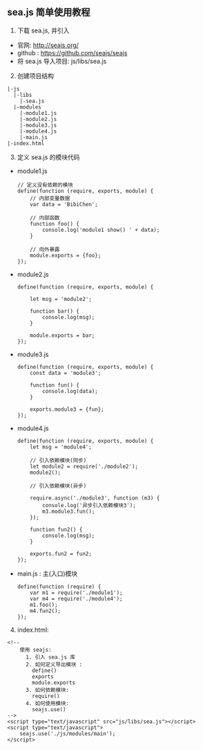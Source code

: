 ## sea.js 简单使用教程
1. 下载 sea.js, 并引入
  * 官网: http://seajs.org/
  * github : https://github.com/seajs/seajs
  * 将 sea.js 导入项目: js/libs/sea.js 
2. 创建项目结构
  ```
  |-js
    |-libs
      |-sea.js
    |-modules
      |-module1.js
      |-module2.js
      |-module3.js
      |-module4.js
      |-main.js
  |-index.html
  ```
3. 定义 sea.js 的模块代码
  * module1.js
    ```
    // 定义没有依赖的模块
    define(function (require, exports, module) {
        // 内部变量数据
        var data = 'BibiChen';
    
        // 内部函数
        function foo() {
            console.log('module1 show() ' + data);
        }
    
        // 向外暴露
        module.exports = {foo};
    });
    ```
  * module2.js
    ```
    define(function (require, exports, module) {
    
        let msg = 'module2';
    
        function bar() {
            console.log(msg);
        }
    
        module.exports = bar;
    });
    ```
  * module3.js
    ```
    define(function (require, exports, module) {
        const data = 'module3';
    
        function fun() {
            console.log(data);
        }
    
        exports.module3 = {fun};
    });
    ```
  * module4.js
    ```
    define(function (require, exports, module) {
        let msg = 'module4';
    
        // 引入依赖模块(同步)
        let module2 = require('./module2');
        module2();
    
        // 引入依赖模块(异步)
    
        require.async('./module3', function (m3) {
            console.log('异步引入依赖模块3');
            m3.module3.fun();
        });
    
        function fun2() {
            console.log(msg);
        }
    
        exports.fun2 = fun2;
    });
    ```
  * main.js : 主(入口)模块
    ```
    define(function (require) {
        var m1 = require('./module1');
        var m4 = require('./module4');
        m1.foo();
        m4.fun2();
    });
    ```
4. index.html:
  ```
  <!--
      使用 seajs:
        1. 引入 sea.js 库
        2. 如何定义导出模块 :
          define()
          exports
          module.exports
        3. 如何依赖模块:
          require()
        4. 如何使用模块:
          seajs.use()
  -->
  <script type="text/javascript" src="js/libs/sea.js"></script>
  <script type="text/javascript">
      seajs.use('./js/modules/main');
  </script>
  ```
        
    
       